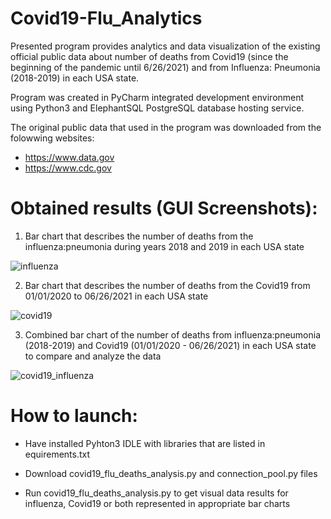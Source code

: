 # Covid19-Flu_Analytics

Presented program provides analytics and data visualization of the existing official public data about number of deaths from Covid19 (since the beginning of the pandemic until 6/26/2021) and from Influenza: Pneumonia (2018-2019) in each USA state.

Program was created in PyCharm integrated development environment using Python3 and ElephantSQL PostgreSQL database hosting service.

The original public data that used in the program was downloaded from the folowwing websites:
- https://www.data.gov
- https://www.cdc.gov


# Obtained results (GUI Screenshots):

1. Bar chart that describes the number of deaths from the influenza:pneumonia during years 2018 and 2019 in each USA state

![influenza](https://user-images.githubusercontent.com/61244643/129078468-0b6335b3-f5c7-4178-aa9e-bcb4262fea11.png)


2. Bar chart that describes the number of deaths from the Covid19 from 01/01/2020 to 06/26/2021 in each USA state

![covid19](https://user-images.githubusercontent.com/61244643/129078721-c4b066c5-e4c3-460e-8191-4e022295004b.png)


3. Combined bar chart of the number of deaths from influenza:pneumonia (2018-2019) and Covid19 (01/01/2020 - 06/26/2021) in each USA state 
to compare and analyze the data

![covid19_influenza](https://user-images.githubusercontent.com/61244643/129079069-65c6b050-9a6a-40dd-9052-613a7fe5200c.png)


# How to launch:

- Have installed Pyhton3 IDLE with libraries that are listed in equirements.txt

- Download covid19_flu_deaths_analysis.py and connection_pool.py files

- Run covid19_flu_deaths_analysis.py to get visual data results for influenza, Covid19 or both represented in appropriate bar charts


